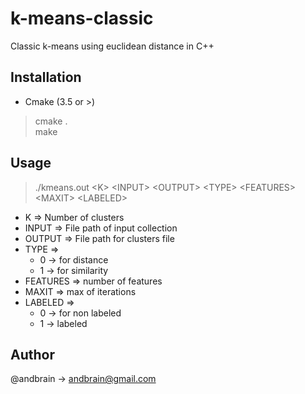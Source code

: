 # k-means-classic
Classic k-means using euclidean distance in C++

## Installation
- Cmake (3.5 or >)
> cmake . <BR/>
> make

## Usage
> ./kmeans.out \<K\> \<INPUT\> \<OUTPUT\> \<TYPE\> \<FEATURES\> \<MAXIT\> \<LABELED\> <BR/>

- K => Number of clusters
- INPUT => File path of input collection
- OUTPUT => File path for clusters file
- TYPE =>
	- 0 -> for distance
	- 1 -> for similarity
- FEATURES => number of features
- MAXIT => max of iterations
- LABELED =>
	- 0 -> for non labeled
	- 1 -> labeled
	
## Author
@andbrain -> andbrain@gmail.com
